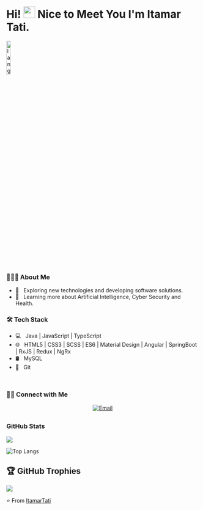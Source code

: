 
# Hi! <img src="https://media.giphy.com/media/hvRJCLFzcasrR4ia7z/giphy.gif" width="30px"> Nice to Meet You I'm Itamar Tati.

<p align="left"><img width=15%" src="https://github.com/alansmathew/alansmathew/raw/master/lang.gif" alt="lang image here" /></p>

<h3> 👨🏻‍💻 About Me </h3>

- 🤔 &nbsp; Exploring new technologies and developing software solutions.
- 🌱 &nbsp; Learning more about Artificial Intelligence, Cyber Security and Health.

<h3>🛠 Tech Stack</h3>

- 💻 &nbsp; Java | JavaScript | TypeScript 
- 🌐 &nbsp; HTML5 | CSS3 | SCSS | ES6 | Material Design | Angular | SpringBoot | RxJS | Redux | NgRx 
- 🛢 &nbsp; MySQL
- 🔧 &nbsp; Git 

<br/>

<h3> 🤝🏻 Connect with Me </h3>

<p align="center">
<a href="mailto:itamar.softwaredeveloper@gmail.com"><img alt="Email" src="https://img.shields.io/badge/Email-itamar.softwaredeveloper@gmail.com-blue?style=flat-square&logo=gmail"></a>
</p>


## <h3 align="left">GitHub Stats</h3>

<a href="">
  <img align="centre" src="https://github-readme-stats.vercel.app/api?username=ItamarTati&count_private=true&include_all_commits=true&show_icons=true&title_color=007bff&text_color=e7e7e7&icon_color=007bff&bg_color=171c28" />
<a />
  
![Top Langs](https://github-readme-stats.vercel.app/api/top-langs/?username=ItamarTati&layout=compact&title_color=007bff&text_color=e7e7e7&icon_color=007bff&bg_color=171c28)
  
## 🏆 GitHub Trophies

![](https://github-profile-trophy.vercel.app/?username=ItamarTati&theme=discord&no-frame=true&no-bg=false&margin-w=)

⭐️ From [ItamarTati](https://github.com/ItamarTati)
